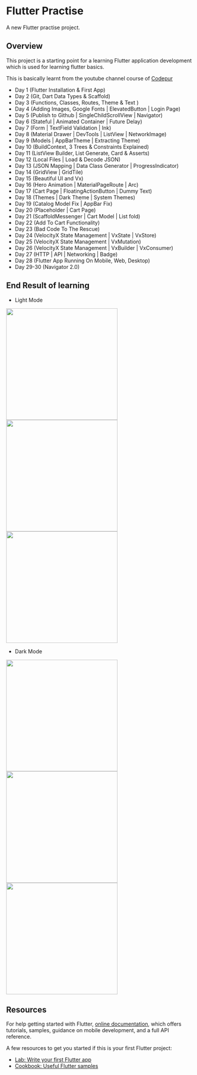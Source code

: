 # Flutter Practise  

A new Flutter practise project.

## Overview

This project is a starting point for a learning Flutter application development which is used for learning flutter basics. 

This is basically learnt from the youtube channel course of [Codepur](https://www.youtube.com/watch?v=j-LOab_PzzU)

* Day 1 (Flutter Installation & First App)
* Day 2 (Git, Dart Data Types & Scaffold)
* Day 3 (Functions, Classes, Routes, Theme & Text )
* Day 4 (Adding Images, Google Fonts | ElevatedButton | Login Page)
* Day 5 (Publish to Github | SingleChildScrollView | Navigator)
* Day 6 (Stateful | Animated Container | Future Delay)
* Day 7 (Form | TextField Validation | Ink)
* Day 8 (Material Drawer | DevTools | ListView | NetworkImage)
* Day 9 (Models | AppBarTheme | Extracting Theme)
* Day 10 (BuildContext, 3 Trees & Constraints Explained)
* Day 11 (ListView Builder, List Generate, Card & Asserts)
* Day 12 (Local Files | Load & Decode JSON)
* Day 13 (JSON Mapping | Data Class Generator | ProgressIndicator)
* Day 14 (GridView | GridTile)
* Day 15 (Beautiful UI and Vx)
* Day 16 (Hero Animation | MaterialPageRoute | Arc)
* Day 17 (Cart Page | FloatingActionButton | Dummy Text)
* Day 18 (Themes | Dark Theme | System Themes)
* Day 19 (Catalog Model Fix | AppBar Fix)
* Day 20 (Placeholder | Cart Page)
* Day 21 (ScaffoldMessenger | Cart Model | List fold)
* Day 22 (Add To Cart Functionality)
* Day 23 (Bad Code To The Rescue)
* Day 24 (VelocityX State Management | VxState | VxStore)
* Day 25 (VelocityX State Management | VxMutation)
* Day 26 (VelocityX State Management | VxBuilder | VxConsumer)
* Day 27 (HTTP | API | Networking | Badge)
* Day 28 (Flutter App Running On Mobile, Web, Desktop)
* Day 29-30 (Navigator 2.0)

##  End Result of learning

  * Light Mode

<img src="https://github.com/gaurav7891/flutter_practise/blob/main/login_ll.jpg" width="300"/>   <img src="https://github.com/gaurav7891/flutter_practise/blob/main/home_ll.jpg" width="300"/>  <img src="https://github.com/gaurav7891/flutter_practise/blob/main/home_detail_ll.jpg" width="300" />


* Dark Mode

<img src="https://github.com/gaurav7891/flutter_practise/blob/main/login_dd.jpg" width="300"/>   <img src="https://github.com/gaurav7891/flutter_practise/blob/main/home_dd.jpg" width="300"/>  <img src="https://github.com/gaurav7891/flutter_practise/blob/main/home_detail_dd.jpg" width="300" />


## Resources

For help getting started with Flutter,
[online documentation](https://flutter.dev/docs), which offers tutorials,
samples, guidance on mobile development, and a full API reference.

A few resources to get you started if this is your first Flutter project:

- [Lab: Write your first Flutter app](https://flutter.dev/docs/get-started/codelab)
- [Cookbook: Useful Flutter samples](https://flutter.dev/docs/cookbook)
